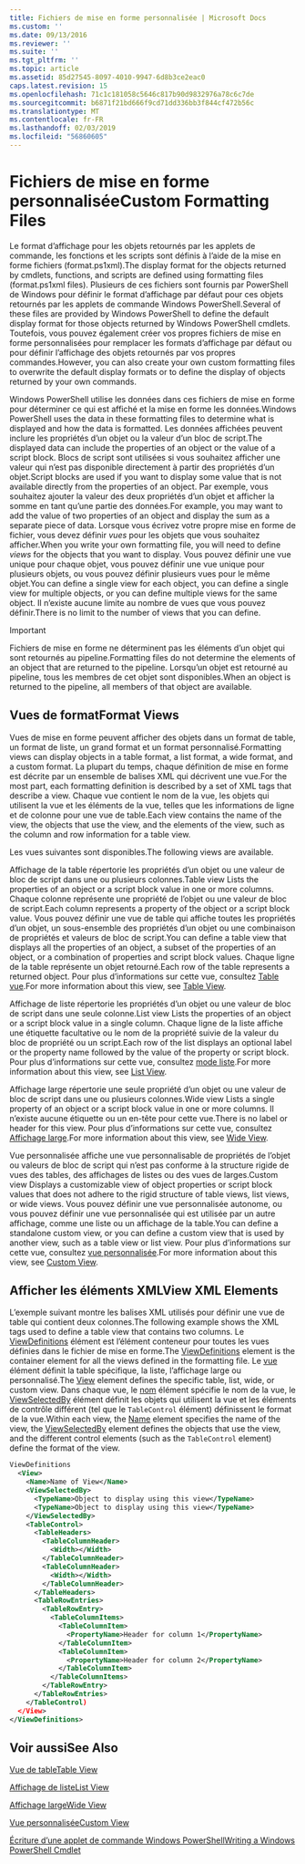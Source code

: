 ```yaml
---
title: Fichiers de mise en forme personnalisée | Microsoft Docs
ms.custom: ''
ms.date: 09/13/2016
ms.reviewer: ''
ms.suite: ''
ms.tgt_pltfrm: ''
ms.topic: article
ms.assetid: 85d27545-8097-4010-9947-6d8b3ce2eac0
caps.latest.revision: 15
ms.openlocfilehash: 71c1c181058c5646c817b90d9832976a78c6c7de
ms.sourcegitcommit: b6871f21bd666f9cd71dd336bb3f844cf472b56c
ms.translationtype: MT
ms.contentlocale: fr-FR
ms.lasthandoff: 02/03/2019
ms.locfileid: "56860605"
---
```

# <a name="custom-formatting-files"></a><span data-ttu-id="b4bae-102">Fichiers de mise en forme personnalisée</span><span class="sxs-lookup"><span data-stu-id="b4bae-102">Custom Formatting Files</span></span>

<span data-ttu-id="b4bae-103">Le format d’affichage pour les objets retournés par les applets de commande, les fonctions et les scripts sont définis à l’aide de la mise en forme fichiers (format.ps1xml).</span><span class="sxs-lookup"><span data-stu-id="b4bae-103">The display format for the objects returned by cmdlets, functions, and scripts are defined using formatting files (format.ps1xml files).</span></span> <span data-ttu-id="b4bae-104">Plusieurs de ces fichiers sont fournis par PowerShell de Windows pour définir le format d’affichage par défaut pour ces objets retournés par les applets de commande Windows PowerShell.</span><span class="sxs-lookup"><span data-stu-id="b4bae-104">Several of these files are provided by Windows PowerShell to define the default display format for those objects returned by Windows PowerShell cmdlets.</span></span> <span data-ttu-id="b4bae-105">Toutefois, vous pouvez également créer vos propres fichiers de mise en forme personnalisées pour remplacer les formats d’affichage par défaut ou pour définir l’affichage des objets retournés par vos propres commandes.</span><span class="sxs-lookup"><span data-stu-id="b4bae-105">However, you can also create your own custom formatting files to overwrite the default display formats or to define the display of objects returned by your own commands.</span></span>

<span data-ttu-id="b4bae-106">Windows PowerShell utilise les données dans ces fichiers de mise en forme pour déterminer ce qui est affiché et la mise en forme les données.</span><span class="sxs-lookup"><span data-stu-id="b4bae-106">Windows PowerShell uses the data in these formatting files to determine what is displayed and how the data is formatted.</span></span> <span data-ttu-id="b4bae-107">Les données affichées peuvent inclure les propriétés d’un objet ou la valeur d’un bloc de script.</span><span class="sxs-lookup"><span data-stu-id="b4bae-107">The displayed data can include the properties of an object or the value of a script block.</span></span>  <span data-ttu-id="b4bae-108">Blocs de script sont utilisées si vous souhaitez afficher une valeur qui n’est pas disponible directement à partir des propriétés d’un objet.</span><span class="sxs-lookup"><span data-stu-id="b4bae-108">Script blocks are used if you want to display some value that is not available directly from the properties of an object.</span></span> <span data-ttu-id="b4bae-109">Par exemple, vous souhaitez ajouter la valeur des deux propriétés d’un objet et afficher la somme en tant qu’une partie des données.</span><span class="sxs-lookup"><span data-stu-id="b4bae-109">For example, you may want to add the value of two properties of an object and display the sum as a separate piece of data.</span></span> <span data-ttu-id="b4bae-110">Lorsque vous écrivez votre propre mise en forme de fichier, vous devez définir *vues* pour les objets que vous souhaitez afficher.</span><span class="sxs-lookup"><span data-stu-id="b4bae-110">When you write your own formatting file, you will need to define *views* for the objects that you want to display.</span></span> <span data-ttu-id="b4bae-111">Vous pouvez définir une vue unique pour chaque objet, vous pouvez définir une vue unique pour plusieurs objets, ou vous pouvez définir plusieurs vues pour le même objet.</span><span class="sxs-lookup"><span data-stu-id="b4bae-111">You can define a single view for each object, you can define a single view for multiple objects, or you can define multiple views for the same object.</span></span> <span data-ttu-id="b4bae-112">Il n’existe aucune limite au nombre de vues que vous pouvez définir.</span><span class="sxs-lookup"><span data-stu-id="b4bae-112">There is no limit to the number of views that you can define.</span></span>

> [!IMPORTANT]
> <span data-ttu-id="b4bae-113">Fichiers de mise en forme ne déterminent pas les éléments d’un objet qui sont retournés au pipeline.</span><span class="sxs-lookup"><span data-stu-id="b4bae-113">Formatting files do not determine the elements of an object that are returned to the pipeline.</span></span> <span data-ttu-id="b4bae-114">Lorsqu’un objet est retourné au pipeline, tous les membres de cet objet sont disponibles.</span><span class="sxs-lookup"><span data-stu-id="b4bae-114">When an object is returned to the pipeline, all members of that object are available.</span></span>

## <a name="format-views"></a><span data-ttu-id="b4bae-115">Vues de format</span><span class="sxs-lookup"><span data-stu-id="b4bae-115">Format Views</span></span>

<span data-ttu-id="b4bae-116">Vues de mise en forme peuvent afficher des objets dans un format de table, un format de liste, un grand format et un format personnalisé.</span><span class="sxs-lookup"><span data-stu-id="b4bae-116">Formatting views can display objects in a table format, a list format, a wide format, and a custom format.</span></span> <span data-ttu-id="b4bae-117">La plupart du temps, chaque définition de mise en forme est décrite par un ensemble de balises XML qui décrivent une vue.</span><span class="sxs-lookup"><span data-stu-id="b4bae-117">For the most part, each formatting definition is described by a set of XML tags that describe a view.</span></span> <span data-ttu-id="b4bae-118">Chaque vue contient le nom de la vue, les objets qui utilisent la vue et les éléments de la vue, telles que les informations de ligne et de colonne pour une vue de table.</span><span class="sxs-lookup"><span data-stu-id="b4bae-118">Each view contains the name of the view, the objects that use the view, and the elements of the view, such as the column and row information for a table view.</span></span>

<span data-ttu-id="b4bae-119">Les vues suivantes sont disponibles.</span><span class="sxs-lookup"><span data-stu-id="b4bae-119">The following views are available.</span></span>

<span data-ttu-id="b4bae-120">Affichage de la table répertorie les propriétés d’un objet ou une valeur de bloc de script dans une ou plusieurs colonnes.</span><span class="sxs-lookup"><span data-stu-id="b4bae-120">Table view Lists the properties of an object or a script block value in one or more columns.</span></span> <span data-ttu-id="b4bae-121">Chaque colonne représente une propriété de l’objet ou une valeur de bloc de script.</span><span class="sxs-lookup"><span data-stu-id="b4bae-121">Each column represents a property of the object or a script block value.</span></span> <span data-ttu-id="b4bae-122">Vous pouvez définir une vue de table qui affiche toutes les propriétés d’un objet, un sous-ensemble des propriétés d’un objet ou une combinaison de propriétés et valeurs de bloc de script.</span><span class="sxs-lookup"><span data-stu-id="b4bae-122">You can define a table view that displays all the properties of an object, a subset of the properties of an object, or a combination of properties and script block values.</span></span> <span data-ttu-id="b4bae-123">Chaque ligne de la table représente un objet retourné.</span><span class="sxs-lookup"><span data-stu-id="b4bae-123">Each row of the table represents a returned object.</span></span> <span data-ttu-id="b4bae-124">Pour plus d’informations sur cette vue, consultez [Table vue](../format/creating-a-table-view.md).</span><span class="sxs-lookup"><span data-stu-id="b4bae-124">For more information about this view, see [Table View](../format/creating-a-table-view.md).</span></span>

<span data-ttu-id="b4bae-125">Affichage de liste répertorie les propriétés d’un objet ou une valeur de bloc de script dans une seule colonne.</span><span class="sxs-lookup"><span data-stu-id="b4bae-125">List view Lists the properties of an object or a script block value in a single column.</span></span> <span data-ttu-id="b4bae-126">Chaque ligne de la liste affiche une étiquette facultative ou le nom de la propriété suivie de la valeur du bloc de propriété ou un script.</span><span class="sxs-lookup"><span data-stu-id="b4bae-126">Each row of the list displays an optional label or the property name followed by the value of the property or script block.</span></span> <span data-ttu-id="b4bae-127">Pour plus d’informations sur cette vue, consultez [mode liste](../format/creating-a-list-view.md).</span><span class="sxs-lookup"><span data-stu-id="b4bae-127">For more information about this view, see [List View](../format/creating-a-list-view.md).</span></span>

<span data-ttu-id="b4bae-128">Affichage large répertorie une seule propriété d’un objet ou une valeur de bloc de script dans une ou plusieurs colonnes.</span><span class="sxs-lookup"><span data-stu-id="b4bae-128">Wide view Lists a single property of an object or a script block value in one or more columns.</span></span> <span data-ttu-id="b4bae-129">Il n’existe aucune étiquette ou un en-tête pour cette vue.</span><span class="sxs-lookup"><span data-stu-id="b4bae-129">There is no label or header for this view.</span></span> <span data-ttu-id="b4bae-130">Pour plus d’informations sur cette vue, consultez [Affichage large](../format/creating-a-wide-view.md).</span><span class="sxs-lookup"><span data-stu-id="b4bae-130">For more information about this view, see [Wide View](../format/creating-a-wide-view.md).</span></span>

<span data-ttu-id="b4bae-131">Vue personnalisée affiche une vue personnalisable de propriétés de l’objet ou valeurs de bloc de script qui n’est pas conforme à la structure rigide de vues des tables, des affichages de listes ou des vues de larges.</span><span class="sxs-lookup"><span data-stu-id="b4bae-131">Custom view Displays a customizable view of object properties or script block values that does not adhere to the rigid structure of table views, list views, or wide views.</span></span> <span data-ttu-id="b4bae-132">Vous pouvez définir une vue personnalisée autonome, ou vous pouvez définir une vue personnalisée qui est utilisée par un autre affichage, comme une liste ou un affichage de la table.</span><span class="sxs-lookup"><span data-stu-id="b4bae-132">You can define a standalone custom view, or you can define a custom view that is used by another view, such as a table view or list view.</span></span> <span data-ttu-id="b4bae-133">Pour plus d’informations sur cette vue, consultez [vue personnalisée](../format/creating-custom-controls.md).</span><span class="sxs-lookup"><span data-stu-id="b4bae-133">For more information about this view, see [Custom View](../format/creating-custom-controls.md).</span></span>

## <a name="view-xml-elements"></a><span data-ttu-id="b4bae-134">Afficher les éléments XML</span><span class="sxs-lookup"><span data-stu-id="b4bae-134">View XML Elements</span></span>

<span data-ttu-id="b4bae-135">L’exemple suivant montre les balises XML utilisés pour définir une vue de table qui contient deux colonnes.</span><span class="sxs-lookup"><span data-stu-id="b4bae-135">The following example shows the XML tags used to define a table view that contains two columns.</span></span> <span data-ttu-id="b4bae-136">Le [ViewDefinitions](../format/viewdefinitions-element-format.md) élément est l’élément conteneur pour toutes les vues définies dans le fichier de mise en forme.</span><span class="sxs-lookup"><span data-stu-id="b4bae-136">The [ViewDefinitions](../format/viewdefinitions-element-format.md) element is the container element for all the views defined in the formatting file.</span></span> <span data-ttu-id="b4bae-137">Le [vue](../format/view-element-format.md) élément définit la table spécifique, la liste, l’affichage large ou personnalisé.</span><span class="sxs-lookup"><span data-stu-id="b4bae-137">The [View](../format/view-element-format.md) element defines the specific table, list, wide, or custom view.</span></span> <span data-ttu-id="b4bae-138">Dans chaque vue, le [nom](../format/name-element-for-view-format.md) élément spécifie le nom de la vue, le [ViewSelectedBy](../format/viewselectedby-element-format.md) élément définit les objets qui utilisent la vue et les éléments de contrôle différent (tel que le `TableControl` élément) définissent le format de la vue.</span><span class="sxs-lookup"><span data-stu-id="b4bae-138">Within each view, the [Name](../format/name-element-for-view-format.md) element specifies the name of the view, the [ViewSelectedBy](../format/viewselectedby-element-format.md) element defines the objects that use the view, and the different control elements (such as the `TableControl` element) define the format of the view.</span></span>

```xml
ViewDefinitions
  <View>
    <Name>Name of View</Name>
    <ViewSelectedBy>
      <TypeName>Object to display using this view</TypeName>
      <TypeName>Object to display using this view</TypeName>
    </ViewSelectedBy>
    <TableControl>
      <TableHeaders>
        <TableColumnHeader>
          <Width></Width>
        </TableColumnHeader>
        <TableColumnHeader>
          <Width></Width>
        </TableColumnHeader>
      </TableHeaders>
      <TableRowEntries>
        <TableRowEntry>
          <TableColumnItems>
            <TableColumnItem>
              <PropertyName>Header for column 1</PropertyName>
            </TableColumnItem>
            <TableColumnItem>
              <PropertyName>Header for column 2</PropertyName>
            </TableColumnItem>
          </TableColumnItems>
        </TableRowEntry>
      </TableRowEntries>
    </TableControl)
  </View>
</ViewDefinitions>

```

## <a name="see-also"></a><span data-ttu-id="b4bae-139">Voir aussi</span><span class="sxs-lookup"><span data-stu-id="b4bae-139">See Also</span></span>

[<span data-ttu-id="b4bae-140">Vue de table</span><span class="sxs-lookup"><span data-stu-id="b4bae-140">Table View</span></span>](../format/creating-a-table-view.md)

[<span data-ttu-id="b4bae-141">Affichage de liste</span><span class="sxs-lookup"><span data-stu-id="b4bae-141">List View</span></span>](../format/creating-a-list-view.md)

[<span data-ttu-id="b4bae-142">Affichage large</span><span class="sxs-lookup"><span data-stu-id="b4bae-142">Wide View</span></span>](../format/creating-a-wide-view.md)

[<span data-ttu-id="b4bae-143">Vue personnalisée</span><span class="sxs-lookup"><span data-stu-id="b4bae-143">Custom View</span></span>](../format/creating-custom-controls.md)

[<span data-ttu-id="b4bae-144">Écriture d’une applet de commande Windows PowerShell</span><span class="sxs-lookup"><span data-stu-id="b4bae-144">Writing a Windows PowerShell Cmdlet</span></span>](./writing-a-windows-powershell-cmdlet.md)
